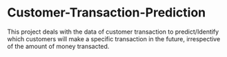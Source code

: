 # Customer-Transaction-Prediction
This project deals with the data of customer transaction to predict/Identify which customers will make a specific transaction in the future, irrespective of the amount of money transacted.
